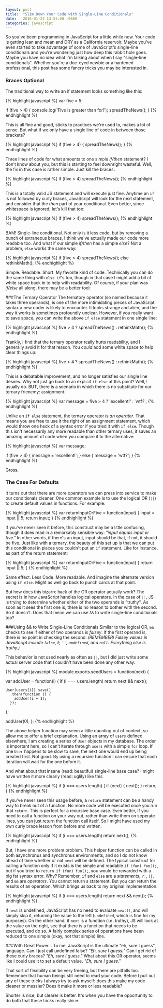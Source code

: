 ```yaml
---
layout: post
title:  "Slim Down Your Code with Single-Line Conditionals"
date:   2016-01-23 13:55:00 -0600
categories: javascript
---
```

So you've been programming in JavaScript for a little while now. Your code is getting lean and mean and DRY as a California reservoir. Maybe you've even started to take advantage of some of JavaScript's single-line conditionals and you're wondering just how deep this rabbit hole goes. Maybe you have no idea what I'm talking about when I say "single-line conditionals". Whether you're a doe-eyed newbie or a hardened professional, this post has some fancry tricks you may be interested in.

### Braces Optional
The traditional way to write an if statement looks something like this:

{% highlight javascript %}
var five = 5;

if (five > 4) {
  console.log('Five is greater than for!');
  spreadTheNews();
}
{% endhighlight %}

This is all fine and good, sticks to practices we're used to, makes a lot of sense. But what if we only have a single line of code in between those brackets?

{% highlight javascript %}
if (five > 4) {
  spreadTheNews();
}
{% endhighlight %}

Three lines of code for what amounts to one simple *if/then* statement? I don't know about you, but this is starting to feel downright wasteful. Well, the fix in this case is rather simple. Just kill the braces:

{% highlight javascript %}
if (five > 4) 
  spreadTheNews();
{% endhighlight %}

This is a totally valid JS statement and will execute just fine. Anytime an `if` is not followed by curly braces, JavaScript will look for the next statement, and consider that the *then* part of your conditional. Even better, since whitespace is ignored, let's kill that too:

{% highlight javascript %}
if (five > 4) spreadTheNews();
{% endhighlight %}

BAM! Single-line conditional. Not only is it less code, but by removing a bunch of extraneous braces, I think we've actually made our code more readable too. And what if our simple *if/then* has a simple *else*? Not a problem, `else` works the same way:

{% highlight javascript %}
if (five > 4) spreadTheNews();
else rethinkMath();
{% endhighlight %}

Simple. Readable. Short. My favorite kind of code. Technically you can do the same thing with `else if`'s too, though in that case I might add a bit of white space back in to help with readability. Of course, if your plan was *if/else* all along, there may be a better tool:

###The Ternary Operator
The ternatory operator (so named because it takes three operands), is one of the more intimidating pieces of JavaScript syntax a new coder is likely to encounter. It looks strange and alien, and the way it works is sometimes profoundly unclear. However, if you really want to save space, you can write the above `if else` statement in one single line:

{% highlight javascript %}
five > 4 ? spreadTheNews() : rethinkMath();
{% endhighlight %}

Frankly, I find that the ternary operator really hurts readability, and I generally avoid it for that reason. You *could* add some white space to help clear things up:

{% highlight javascript %}
five > 4
  ? spreadTheNews()
  : rethinkMath();
{% endhighlight %}

This is a debatable improvement, and no longer satisfies our single line desires. Why not just go back to an explicit `if else` at this point? Well, I usually do. BUT, there is a scenario in which there is no substitute for our ternary frienemy: assignment.

{% highlight javascript %}
var message = five > 4 ? 'excellent!' : 'wtf?';
{% endhighlight %}

Unlike an `if else` statement, the ternary operator *is an operator*. That means you are free to use it the right of an assignment statement, which would throw one heck of a syntax error if you tried it with `if else`. Though this isn't necessarily any more readable than other ternary uses, it saves an amazing amount of code when you compare it to the alternative:

{% highlight javascript %}
var message;

if (five > 4) {
  message = 'excellent!';
} else {
  message = 'wtf?';
}
{% endhighlight %}

Gross.

### The Case For Defaults
It turns out that there are more operators we can press into service to make our conditionals cleaner. One common example is to use the logical OR (`||`) to create default values in functions. For example:

{% highlight javascript %}
var returnInputOrFive = function(input) {
  input = input || 5;
  return input;
}
{% endhighlight %}

If you've never seen it before, this construct may be a little confusing, though it does read in a remarkably sensible way: *"input equals input or five."* In other words, if there's an input, input should be that, if not, it should be five. Just like with a ternary, the beauty of this set up is that we can put this conditional in places you couldn't put an `if` statement. Like for instance, as part of the return statement: 

{% highlight javascript %}
var returnInputOrFive = function(input) {
  return input || 5;
}
{% endhighlight %}

Same effect. Less Code. More readable. And imagine the alternate version using `if else`. Might as well go back to punch cards at that point.

But how does this bizarre hack of the OR operator actually work? The secret is in how JavaScript handles logical operators. In the case of `||`, JS is trying to determine whether either of the two operands is "truthy". As soon as it sees the first one is, there is no reason to bother with the second. So it doesn't. Does that mean we can use `&&` to write single-line conditionals too?

###Using && to Write Single-Line Conditionals
Similar to the logical OR, `&&` checks to see if either of two operands is *falsey*. If the first operand is, there is no point in checking the second. *(REMEMBER! Falsey values in JavaScript include `false`, `0`, `''`, `undefined`, and `null`. Everything else is truthy.)*

This behavior is not used nearly as often as `||`, but I did just write some actual server code that I couldn't have been done any other way:

{% highlight javascript %}
module.exports.seedUsers = function(next) {

  var addUser = function(i) {
    if (i === users.length) return next && next();

    User(users[i]).save()
      .then(function () {
        addUser(i + 1);
      });
  };

  addUser(0);
};
{% endhighlight %}

The above helper function may seem a little daunting out of context, so allow me to offer a brief explanation. Using an array of `users` defined elsewhere, I am creating a series of `User` objects in my database. The order is important here, so I can't iterate through `users` with a simple `for` loop. If one `User` happens to be slow to save, the next one would end up being created first. Not good. By using a recursive function I can ensure that each iteration will wait for the one before it.

And what about that insane (read: beautiful) single-line base case? I might have written it more clearly (read: uglily) like this:

{% highlight javascript %}
if (i === users.length) {
  if (next) {
    next();
  }
  return;
}
{% endhighlight %}

If you've never seen this usage before, a `return` statement can be a handy way to break out of a function. No more code will be executed once you run that `return`. This is perfect for a recursive base case. Even better, if you need to call a function on your way out, rather than write them on seperate lines, you can just return the function call itself. So I might have used my own curly brace lesson from before and written: 

{% highlight javascript %}
if (i === users.length) return next();
{% endhighlight %}

But, I have one more problem problem. This helper function can be called in both asynchronus and synchronus environments, and so I do not know ahead of time whether or not `next` will be defined. The typical construct for calling a function only if it exists is the simple and readable `if (fun) fun();`, but if you tried to `return if (fun) fun();`, you would be rewarded with a big fat syntax error. Why? Remember, `if` and `else` are a *statements*, `?:`, `||`, and `&&` are *operators*. You cannot return a statement. But you can return the results of an operation. Which brings us back to my original implementation:

{% highlight javascript %}
if (i === users.length) return next && next();
{% endhighlight %}

If `next` is undefined, JavaScript has no need to evaluate `next()`, and will simply skip it, returning the value to the left (`undefined`, which is fine for my purposes). On the other hand, if `next` is a function (i.e. truthy), JS will look at the value on the right, see that there is a function that needs to be executed, and do so. A fairly complex series of operations have been reduced to one simple (okay, not that simple) line.

###With Great Power...
To me, JavaScript is the ultimate "eh, sure I guess", language. Can I just call undefined false? 
*"Eh, sure I guess."* 
Can I get rid of these curly braces? 
*"Eh, sure I guess."* 
What about this OR operator, seems like I could use it to set a default value. 
*"Eh, sure I guess."* 

That sort of flexibility can be very freeing, but there are pitfalls too. Remember that human beings still need to read your code. Before I pull out any of these tricks I always try to ask myself: does this make my code cleaner or messier? Does it make it more or less readable? 

Shorter is nice, but clearer is better. It's when you have the opportunity to do both that these tricks really shine.
